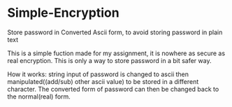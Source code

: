# Simple-Encryption
Store password in Converted Ascii form, to avoid storing password in plain text

This is a simple fuction made for my assignment, it is nowhere as secure as real encryption. This is only a way to store password in a bit safer way.

How it works: string input of password is changed to ascii then manipulated((add/sub) other ascii value) to be stored in a different character. The converted form of password can then be changed back to the normal(real) form.
